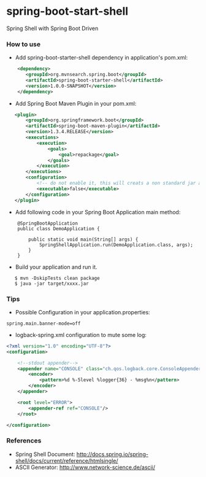 spring-boot-start-shell
=======================
Spring Shell with Spring Boot Driven

### How to use

* Add spring-boot-starter-shell dependency in application's pom.xml: 

```xml
    <dependency>
       <groupId>org.mvnsearch.spring.boot</groupId>
       <artifactId>spring-boot-starter-shell</artifactId>
       <version>1.0.0-SNAPSHOT</version>
    </dependency>
```
* Add Spring Boot Maven Plugin in your pom.xml: 

```xml
   <plugin>
       <groupId>org.springframework.boot</groupId>
       <artifactId>spring-boot-maven-plugin</artifactId>
       <version>1.3.4.RELEASE</version>
       <executions>
           <execution>
               <goals>
                   <goal>repackage</goal>
               </goals>
           </execution>
       </executions>
       <configuration>
           <!-- do not enable it, this will creats a non standard jar and cause autoconfig to fail -->
           <executable>false</executable>
       </configuration>
   </plugin>
```
* Add following code in your Spring Boot Application main method:

```
    @SpringBootApplication
    public class DemoApplication {
    
        public static void main(String[] args) {
            SpringShellApplication.run(DemoApplication.class, args);
        }
    }
```
* Build your application and run it.

```
   $ mvn -DskipTests clean package
   $ java -jar target/xxxx.jar
```

### Tips
* Possible Configuration in your application.properties: 

```properties
spring.main.banner-mode=off
```
* logback-spring.xml configuration to mute some log: 

```xml
<?xml version="1.0" encoding="UTF-8"?>
<configuration>

    <!--stdout appender-->
    <appender name="CONSOLE" class="ch.qos.logback.core.ConsoleAppender">
        <encoder>
            <pattern>%d %-5level %logger{36} - %msg%n</pattern>
        </encoder>
    </appender>

    <root level="ERROR">
        <appender-ref ref="CONSOLE"/>
    </root>

</configuration>
```

### References

* Spring Shell Document: http://docs.spring.io/spring-shell/docs/current/reference/htmlsingle/
* ASCII Generator: http://www.network-science.de/ascii/
